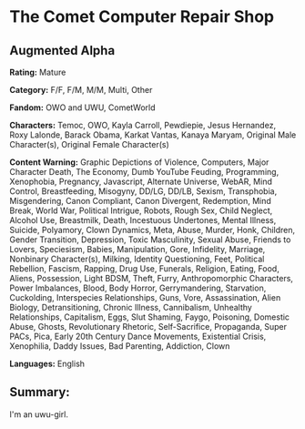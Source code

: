# The Comet Computer Repair Shop
## Augmented Alpha


<b>Rating:</b>
Mature

<b>Category:</b>
F/F, F/M, M/M, Multi, Other

<b>Fandom:</b>
OWO and UWU, CometWorld

<b>Characters:</b>
Temoc, OWO, Kayla Carroll, Pewdiepie, Jesus Hernandez, Roxy Lalonde, Barack Obama, Karkat Vantas, Kanaya Maryam, Original Male Character(s), Original Female Character(s)

<b>Content Warning:</b>
Graphic Depictions of Violence, Computers, Major Character Death, The Economy, Dumb YouTube Feuding, Programming, Xenophobia, Pregnancy, Javascript, Alternate Universe, WebAR, Mind Control, Breastfeeding, Misogyny, DD/LG, DD/LB, Sexism, Transphobia, Misgendering, Canon Compliant, Canon Divergent, Redemption, Mind Break, World War, Political Intrigue, Robots, Rough Sex, Child Neglect, Alcohol Use, Breastmilk, Death, Incestuous Undertones, Mental Illness, Suicide, Polyamory, Clown Dynamics, Meta, Abuse, Murder, Honk, Children, Gender Transition, Depression, Toxic Masculinity, Sexual Abuse, Friends to Lovers, Speciesism, Babies, Manipulation, Gore, Infidelity, Marriage, Nonbinary Character(s), Milking, Identity Questioning, Feet, Political Rebellion, Fascism, Rapping, Drug Use, Funerals, Religion, Eating, Food, Aliens, Possession, Light BDSM, Theft, Furry, Anthropomorphic Characters, Power Imbalances, Blood, Body Horror, Gerrymandering, Starvation, Cuckolding, Interspecies Relationships, Guns, Vore, Assassination, Alien Biology, Detransitioning, Chronic Illness, Cannibalism, Unhealthy Relationships, Capitalism, Eggs, Slut Shaming, Faygo, Poisoning, Domestic Abuse, Ghosts, Revolutionary Rhetoric, Self-Sacrifice, Propaganda, Super PACs, Pica, Early 20th Century Dance Movements, Existential Crisis, Xenophilia, Daddy Issues, Bad Parenting, Addiction, Clown

<b>Languages:</b>
English

## Summary:
I'm an uwu-girl.
